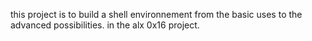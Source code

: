 this project is to build a shell environnement
from the basic uses to the advanced possibilities.
in the alx 0x16 project.
